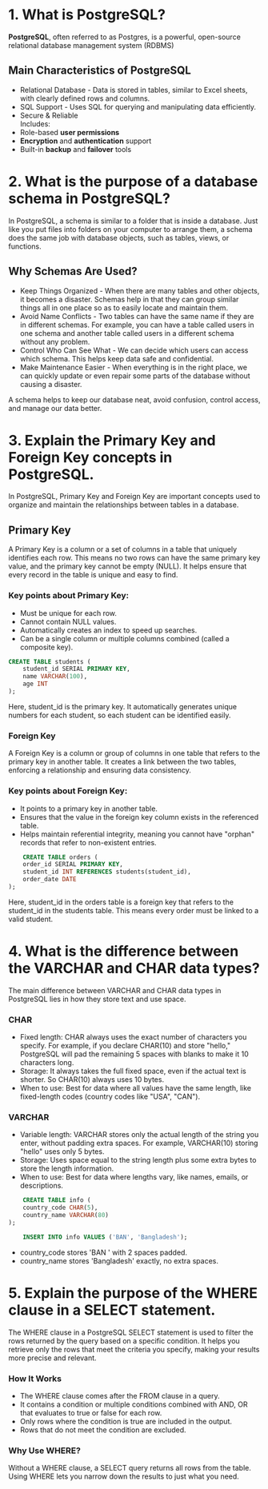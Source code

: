 # 1. What is PostgreSQL?

**PostgreSQL**, often referred to as Postgres, is a powerful, open-source relational database management system (RDBMS)

## Main Characteristics of PostgreSQL

- Relational Database - Data is stored in tables, similar to Excel sheets, with clearly defined rows and columns.
- SQL Support - Uses SQL for querying and manipulating data efficiently.
- Secure & Reliable  
Includes:  
-   Role-based **user permissions** 
-   **Encryption** and **authentication** support  
-   Built-in **backup** and **failover** tools

# 2. What is the purpose of a database schema in PostgreSQL?
In PostgreSQL, a schema is similar to a folder that is inside a database. Just like you put files into folders on your computer to arrange them, a schema does the same job with database objects, such as tables, views, or functions.

## Why Schemas Are Used?

- Keep Things Organized - When there are many tables and other objects, it becomes a disaster. Schemas help in that they can group similar things all in one place so as to easily locate and maintain them.
- Avoid Name Conflicts - Two tables can have the same name if they are in different schemas. For example, you can have a table called users in one schema and another table called users in a different schema without any problem.
- Control Who Can See What - We can decide which users can access which schema. This helps keep data safe and confidential.
- Make Maintenance Easier - When everything is in the right place, we can quickly update or even repair some parts of the database without causing a disaster.

A schema helps to keep our database neat, avoid confusion, control access, and manage our data better.

# 3. Explain the Primary Key and Foreign Key concepts in PostgreSQL.
In PostgreSQL, Primary Key and Foreign Key are important concepts used to organize and maintain the relationships between tables in a database.

## Primary Key
A Primary Key is a column or a set of columns in a table that uniquely identifies each row. This means no two rows can have the same primary key value, and the primary key cannot be empty (NULL). It helps ensure that every record in the table is unique and easy to find.

### Key points about Primary Key:
- Must be unique for each row.
- Cannot contain NULL values.
- Automatically creates an index to speed up searches.
- Can be a single column or multiple columns combined (called a composite key).

```sql
CREATE TABLE students (
    student_id SERIAL PRIMARY KEY,
    name VARCHAR(100),
    age INT
);
```

Here, student_id is the primary key. It automatically generates unique numbers for each student, so each student can be identified easily.

### Foreign Key
A Foreign Key is a column or group of columns in one table that refers to the primary key in another table. It creates a link between the two tables, enforcing a relationship and ensuring data consistency.

### Key points about Foreign Key:
- It points to a primary key in another table.
- Ensures that the value in the foreign key column exists in the referenced table.
- Helps maintain referential integrity, meaning you cannot have "orphan" records that refer to non-existent entries.

```sql
    CREATE TABLE orders (
    order_id SERIAL PRIMARY KEY,
    student_id INT REFERENCES students(student_id),
    order_date DATE
);
```

Here, student_id in the orders table is a foreign key that refers to the student_id in the students table. This means every order must be linked to a valid student.

# 4. What is the difference between the VARCHAR and CHAR data types?
The main difference between VARCHAR and CHAR data types in PostgreSQL lies in how they store text and use space.

### CHAR
- Fixed length: CHAR always uses the exact number of characters you specify. For example, if you declare CHAR(10) and store "hello," PostgreSQL will pad the remaining 5 spaces with blanks to make it 10 characters long.
- Storage: It always takes the full fixed space, even if the actual text is shorter. So CHAR(10) always uses 10 bytes.
- When to use: Best for data where all values have the same length, like fixed-length codes (country codes like "USA", "CAN").

### VARCHAR
- Variable length: VARCHAR stores only the actual length of the string you enter, without padding extra spaces. For example, VARCHAR(10) storing "hello" uses only 5 bytes.
- Storage: Uses space equal to the string length plus some extra bytes to store the length information.
- When to use: Best for data where lengths vary, like names, emails, or descriptions.

```sql
    CREATE TABLE info (
    country_code CHAR(5),
    country_name VARCHAR(80)
);

    INSERT INTO info VALUES ('BAN', 'Bangladesh');
```

- country_code stores 'BAN ' with 2 spaces padded.
- country_name stores 'Bangladesh' exactly, no extra spaces.

# 5. Explain the purpose of the WHERE clause in a SELECT statement.
The WHERE clause in a PostgreSQL SELECT statement is used to filter the rows returned by the query based on a specific condition. It helps you retrieve only the rows that meet the criteria you specify, making your results more precise and relevant.

### How It Works
- The WHERE clause comes after the FROM clause in a query.
- It contains a condition or multiple conditions combined with AND, OR that evaluates to true or false for each row.
- Only rows where the condition is true are included in the output.
- Rows that do not meet the condition are excluded.

### Why Use WHERE?
Without a WHERE clause, a SELECT query returns all rows from the table. Using WHERE lets you narrow down the results to just what you need.